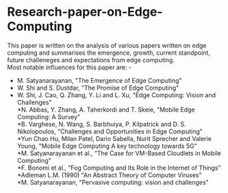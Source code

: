 # Research-paper-on-Edge-Computing
This paper is written on the analysis of various papers written on edge computing and summarises the emergence, growth, current standpoint, future challeneges and expectations from edge computing.  
Most notable influences for this paper are: -  
+ M. Satyanarayanan, "The Emergence of Edge Computing"  
+ W. Shi and S. Dustdar, "The Promise of Edge Computing"  
+ W. Shi, J. Cao, Q. Zhang, Y. Li and L. Xu, "Edge Computing: Vision and Challenges"  
*N. Abbas, Y. Zhang, A. Taherkordi and T. Skeie, "Mobile Edge Computing: A Survey"  
*B. Varghese, N. Wang, S. Barbhuiya, P. Kilpatrick and D. S. Nikolopoulos, "Challenges and Opportunities in Edge Computing"  
*Yun Chao Hu, Milan Patel, Dario Sabella, Nurit Sprecher and Valerie Young, "Mobile Edge Computing A key technology towards 5G"  
*M. Satyanarayanan et al., “The Case for VM-Based Cloudlets in Mobile Computing”  
*F. Bonomi et al., “Fog Computing and Its Role in the Internet of Things”  
*Adleman L.M. (1990) "An Abstract Theory of Computer Viruses"  
*M. Satyanarayanan, "Pervasive computing: vision and challenges"  
